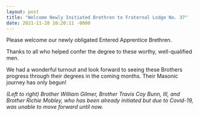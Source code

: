 ```yaml
---
layout: post
title: "Welcome Newly Initiated Brethren to Fraternal Lodge No. 37"
date: 2021-11-28 10:20:11 -0000
---
```


<div class="wp-block-media-text alignwide is-stacked-on-mobile is-image-fill" style="grid-template-columns:54% auto"><figure class="wp-block-media-text__media" style="background-image:url(https://fraternal-37.org/wp-content/uploads/2021/11/259157777_4605057256207866_4684618159354739233_n-1024x768.jpeg);background-position:54% 12%"></figure><div class="wp-block-media-text__content">
<p>Please welcome our newly obligated Entered Apprentice Brethren. </p>


<p>Thanks to all who helped confer the degree to these worthy, well-qualified men. </p>


<p>We had a wonderful turnout and look forward to seeing these Brothers progress through their degrees in the coming months. Their Masonic journey has only begun!</p>


<p><em>(Left to right) Brother William Gilmer, Brother Travis Coy Bunn, III, and Brother Richie Mobley, who has been already initiated but due to Covid-19, was unable to move forward until now. </em></p>
</div></div>


<p></p>
